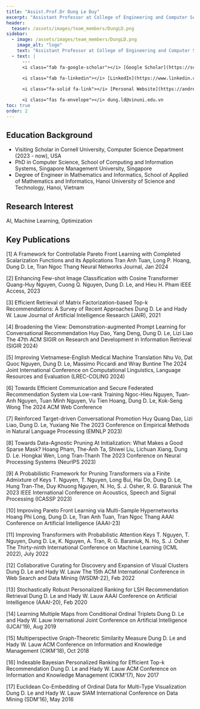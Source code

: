 ```yaml
---
title: "Assist.Prof.Dr Dung Le Duy"
excerpt: "Assistant Professor at College of Engineering and Computer Science, VinUniversity"
header:
  teaser: /assets/images/team_members/DungLD.png
sidebar:
  - image: /assets/images/team_members/DungLD.png
    image_alt: "logo"
    text: "Assistant Professor at College of Engineering and Computer Science, VinUniversity"
  - text: |
      ---
      <i class="fab fa-google-scholar"></i> [Google Scholar](https://scholar.google.com/citations?hl=en&user=0eoYR1gAAAAJ)
      
      <i class="fab fa-linkedin"></i> [LinkedIn](https://www.linkedin.com/in/leduydung/)

      <i class="fa-solid fa-link"></i> [Personal Website](https://andrew-dungle.github.io/)

      <i class="fas fa-envelope"></i> dung.ld@vinuni.edu.vn
toc: true
order: 2
---
```


## Education Background
- Visiting Scholar in Cornell University, Computer Science Department (2023 - now), USA
- PhD in Computer Science, School of Computing and Information Systems, Singapore Management University, Singapore
- Degree of Engineer in Mathematics and Informatics, School of Applied of Mathematics and Informatics, Hanoi University of Science and Technology, Hanoi, Vietnam


## Research Interest
AI, Machine Learning, Optimization

## Key Publications 
[1] A Framework for Controllable Pareto Front Learning with Completed Scalarization Functions and its Applications
Tran Anh Tuan, Long P. Hoang, Dung D. Le, Tran Ngoc Thang
Neural Networks Journal, Jan 2024

[2] Enhancing Few-shot Image Classification with Cosine Transformer
Quang-Huy Nguyen, Cuong Q. Nguyen, Dung D. Le, and Hieu H. Pham
IEEE Access, 2023

[3] Efficient Retrieval of Matrix Factorization-based Top-k Recommendations: A Survey of Recent Approaches
Dung D. Le and Hady W. Lauw
Journal of Artificial Intelligence Research (JAIR), 2021

[4] Broadening the View: Demonstration-augmented Prompt Learning for Conversational Recommendation
Huy Dao, Yang Deng, Dung D. Le, Lizi Liao
The 47th ACM SIGIR on Research and Development in Information Retrieval (SIGIR 2024)

[5] Improving Vietnamese-English Medical Machine Translation
Nhu Vo, Dat Quoc Nguyen, Dung D. Le, Massimo Piccardi and Wray Buntine
The 2024 Joint International Conference on Computational Linguistics, Language Resources and Evaluation (LREC-COLING 2024)

[6] Towards Efficient Communication and Secure Federated Recommendation System via Low-rank Training
Ngoc-Hieu Nguyen, Tuan-Anh Nguyen, Tuan Minh Nguyen, Vu Tien Hoang, Dung D. Le, Kok-Seng Wong
The 2024 ACM Web Conference

[7] Reinforced Target-driven Conversational Promotion
Huy Quang Dao, Lizi Liao, Dung D. Le, Yuxiang Nie
The 2023 Conference on Empirical Methods in Natural Language Processing (EMNLP 2023)

[8] Towards Data-Agnostic Pruning At Initialization: What Makes a Good Sparse Mask?
Hoang Pham, The-Anh Ta, Shiwei Liu, Lichuan Xiang, Dung D. Le. Hongkai Wen, Long Tran-Thanh
The 2023 Conference on Neural Processing Systems (NeurIPS 2023)

[9] A Probabilistic Framework for Pruning Transformers via a Finite Admixture of Keys
T. Nguyen, T. Nguyen, Long Bui, Hai Do, Dung D. Le, Hung Tran-The, Duy Khuong Nguyen, N. Ho, S. J. Osher, R. G. Baraniuk
The 2023 IEEE International Conference on Acoustics, Speech and Signal Processing (ICASSP 2023)

[10] Improving Pareto Front Learning via Multi-Sample Hypernetworks
Hoang Phi Long, Dung D. Le, Tran Anh Tuan, Tran Ngoc Thang
AAAI Conference on Artificial Intelligence (AAAI-23)

[11] Improving Transformers with Probabilistic Attention Keys
T. Nguyen, T. Nguyen, Dung D. Le, K. Nguyen, A. Tran, R. G. Baraniuk, N. Ho, S. J. Osher
The Thirty-ninth International Conference on Machine Learning (ICML 2022), July 2022

[12] Collaborative Curating for Discovery and Expansion of Visual Clusters
Dung D. Le and Hady W. Lauw
The 15th ACM International Conference in Web Search and Data Mining (WSDM-22), Feb 2022

[13] Stochastically Robust Personalized Ranking for LSH Recommendation Retrieval
Dung D. Le and Hady W. Lauw
AAAI Conference on Artificial Intelligence (AAAI-20), Feb 2020

[14] Learning Multiple Maps from Conditional Ordinal Triplets
Dung D. Le and Hady W. Lauw
International Joint Conference on Artificial Intelligence (IJCAI'19), Aug 2019

[15] Multiperspective Graph-Theoretic Similarity Measure
Dung D. Le and Hady W. Lauw
ACM Conference on Information and Knowledge Management (CIKM'18), Oct 2018

[16] Indexable Bayesian Personalized Ranking for Efficient Top-k Recommendation
Dung D. Le and Hady W. Lauw
ACM Conference on Information and Knowledge Management (CIKM'17), Nov 2017

[17] Euclidean Co-Embedding of Ordinal Data for Multi-Type Visualization
Dung D. Le and Hady W. Lauw
SIAM International Conference on Data Mining (SDM'16), May 2016